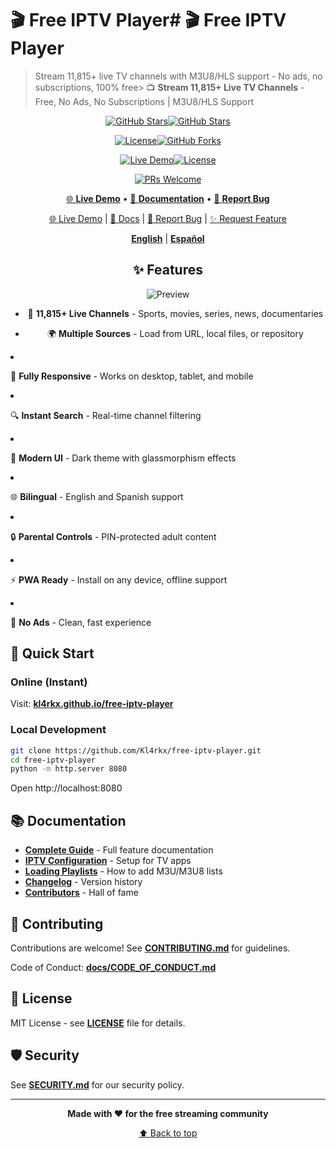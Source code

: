 # 🎬 Free IPTV Player# 🎬 Free IPTV Player



> Stream 11,815+ live TV channels with M3U8/HLS support - No ads, no subscriptions, 100% free> 📺 **Stream 11,815+ Live TV Channels** - Free, No Ads, No Subscriptions | M3U8/HLS Support



<div align="center"><div align="center">



[![GitHub Stars](https://img.shields.io/github/stars/Kl4rkx/free-iptv-player?style=for-the-badge)](https://github.com/Kl4rkx/free-iptv-player/stargazers)[![GitHub Stars](https://img.shields.io/github/stars/Kl4rkx/free-iptv-player?style=social)](https://github.com/Kl4rkx/free-iptv-player/stargazers)

[![License](https://img.shields.io/badge/license-MIT-green.svg?style=for-the-badge)](./LICENSE)[![GitHub Forks](https://img.shields.io/github/forks/Kl4rkx/free-iptv-player?style=social)](https://github.com/Kl4rkx/free-iptv-player/network/members)

[![Live Demo](https://img.shields.io/badge/demo-online-blue.svg?style=for-the-badge)](https://kl4rkx.github.io/free-iptv-player)[![License](https://img.shields.io/badge/license-MIT-green.svg)](./LICENSE)

[![PRs Welcome](https://img.shields.io/badge/PRs-welcome-brightgreen.svg)](./CONTRIBUTING.md)

[🌐 **Live Demo**](https://kl4rkx.github.io/free-iptv-player) • [📖 **Documentation**](./docs/) • [🐛 **Report Bug**](https://github.com/Kl4rkx/free-iptv-player/issues)

[🌐 Live Demo](https://kl4rkx.github.io/free-iptv-player) | [📖 Docs](./docs/) | [🐛 Report Bug](https://github.com/Kl4rkx/free-iptv-player/issues) | [✨ Request Feature](https://github.com/Kl4rkx/free-iptv-player/issues)

</div>

**[English](#english)** | **[Español](#español)**

## ✨ Features

![Preview](https://via.placeholder.com/800x400/667eea/ffffff?text=Free+IPTV+Player+Preview)

- 🎥 **11,815+ Live Channels** - Sports, movies, series, news, documentaries

- 🌍 **Multiple Sources** - Load from URL, local files, or repository</div>
- 📱 **Fully Responsive** - Works on desktop, tablet, and mobile
- 🔍 **Instant Search** - Real-time channel filtering
- 🎨 **Modern UI** - Dark theme with glassmorphism effects
- 🌐 **Bilingual** - English and Spanish support
- 🔒 **Parental Controls** - PIN-protected adult content
- ⚡ **PWA Ready** - Install on any device, offline support
- 🚫 **No Ads** - Clean, fast experience

## 🚀 Quick Start

### Online (Instant)
Visit: **[kl4rkx.github.io/free-iptv-player](https://kl4rkx.github.io/free-iptv-player)**

### Local Development
```bash
git clone https://github.com/Kl4rkx/free-iptv-player.git
cd free-iptv-player
python -m http.server 8080
```
Open http://localhost:8080

## 📚 Documentation

- **[Complete Guide](./docs/GUIA_COMPLETA.md)** - Full feature documentation
- **[IPTV Configuration](./docs/CONFIGURACION-IPTV.md)** - Setup for TV apps
- **[Loading Playlists](./docs/CARGAR-LISTAS-M3U.md)** - How to add M3U/M3U8 lists
- **[Changelog](./docs/CHANGELOG.md)** - Version history
- **[Contributors](./docs/CONTRIBUTORS.md)** - Hall of fame

## 🤝 Contributing

Contributions are welcome! See **[CONTRIBUTING.md](./CONTRIBUTING.md)** for guidelines.

Code of Conduct: **[docs/CODE_OF_CONDUCT.md](./docs/CODE_OF_CONDUCT.md)**

## 📄 License

MIT License - see **[LICENSE](./LICENSE)** file for details.

## 🛡️ Security

See **[SECURITY.md](./SECURITY.md)** for our security policy.

---

<div align="center">

**Made with ❤️ for the free streaming community**

[⬆ Back to top](#-free-iptv-player)

</div>
